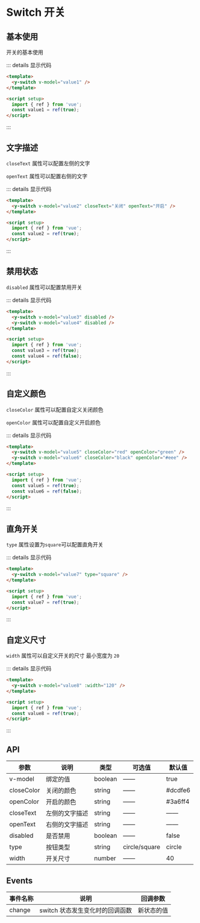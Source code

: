 # Switch 开关

## 基本使用

开关的基本使用

<y-switch v-model="value1" />

::: details 显示代码

```html
<template>
  <y-switch v-model="value1" />
</template>

<script setup>
  import { ref } from 'vue';
  const value1 = ref(true);
</script>
```

:::

## 文字描述

`closeText` 属性可以配置左侧的文字

`openText` 属性可以配置右侧的文字

<y-switch v-model="value2" closeText="关闭" openText="开启" />

::: details 显示代码

```html
<template>
  <y-switch v-model="value2" closeText="关闭" openText="开启" />
</template>

<script setup>
  import { ref } from 'vue';
  const value2 = ref(true);
</script>
```

:::

## 禁用状态

`disabled` 属性可以配置禁用开关

<y-switch v-model="value3" disabled />
<y-switch v-model="value4" disabled />

::: details 显示代码

```html
<template>
  <y-switch v-model="value3" disabled />
  <y-switch v-model="value4" disabled />
</template>

<script setup>
  import { ref } from 'vue';
  const value3 = ref(true);
  const value4 = ref(false);
</script>
```

:::

## 自定义颜色

`closeColor` 属性可以配置自定义关闭颜色

`openColor` 属性可以配置自定义开启颜色

<y-switch v-model="value5" closeColor="red" openColor="green" />
<y-switch v-model="value6" closeColor="black" openColor="#eee" />

::: details 显示代码

```html
<template>
  <y-switch v-model="value5" closeColor="red" openColor="green" />
  <y-switch v-model="value6" closeColor="black" openColor="#eee" />
</template>

<script setup>
  import { ref } from 'vue';
  const value5 = ref(true);
  const value6 = ref(false);
</script>
```

:::

## 直角开关

`type` 属性设置为`square`可以配置直角开关

<y-switch v-model="value7" type="square" />

::: details 显示代码

```html
<template>
  <y-switch v-model="value7" type="square" />
</template>

<script setup>
  import { ref } from 'vue';
  const value7 = ref(true);
</script>
```

:::

## 自定义尺寸

`width` 属性可以自定义开关的尺寸 最小宽度为 `20`

<y-switch v-model="value8" :width="120" />

::: details 显示代码

```html
<template>
  <y-switch v-model="value8" :width="120" />
</template>

<script setup>
  import { ref } from 'vue';
  const value8 = ref(true);
</script>
```

:::

## API

| 参数       | 说明           | 类型    | 可选值        | 默认值  |
| ---------- | -------------- | ------- | ------------- | ------- |
| v-model    | 绑定的值       | boolean | ——            | true    |
| closeColor | 关闭的颜色     | string  | ——            | #dcdfe6 |
| openColor  | 开启的颜色     | string  | ——            | #3a6ff4 |
| closeText  | 左侧的文字描述 | string  | ——            | ——      |
| openText   | 右侧的文字描述 | string  | ——            | ——      |
| disabled   | 是否禁用       | boolean | ——            | false   |
| type       | 按钮类型       | string  | circle/square | circle  |
| width      | 开关尺寸       | number  | ——            | 40      |

## Events

| 事件名称 | 说明                            | 回调参数   |
| -------- | ------------------------------- | ---------- |
| change   | switch 状态发生变化时的回调函数 | 新状态的值 |

<script setup>
  import { ref } from 'vue'
  const value1 = ref(true)
  const value2 = ref(true)
  const value3 = ref(true)
  const value4 = ref(false)
  const value5 = ref(true)
  const value6 = ref(false)
  const value7 = ref(true)
  const value8 = ref(true)
</script>
